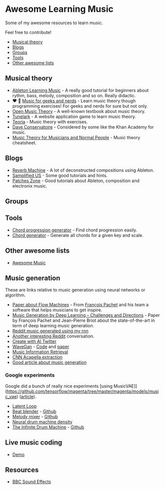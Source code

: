 # Awesome Learning Music

Some of my awesome resources to learn music.

Feel free to contribute!

- [Musical theory](#musical-theory)
- [Blogs](#blogs)
- [Groups](#groups)
- [Tools](#tools)
- [Other awesome lists](#other-awesome-lists)

## Musical theory

- [Ableton Learning Music](https://learningmusic.ableton.com/) - A really good tutorial for beginners about rythm, bass,
  melody, composition and so on. Really didactic.
- ❤️ 📖 [Music for geeks and nerds](https://pedrokroger.net/mfgan/) - Learn music theory though programming exercises!
  For geeks and nerds for sure but not only.
- [Open Music Theory](http://openmusictheory.com/) - A well-known textbook about music theory.
- [Tunelark](https://www.tunelark.com/) - A website application game to learn music theory.
- [Teoria](http://teoria.com/) - Music theory with exercises.
- [Dave Conservatoire](http://www.daveconservatoire.org/) - Considered by some like the Khan Academy for music.
- [Music Theory for Musicians and Normal People](http://tobyrush.com/theorypages/index.html) - Music theory cheatsheet.

## Blogs

- [Reverb Machine](https://www.reverbmachine.com/articles/) - A lot of deconstructed compositions using Ableton.
- [Samplified US](https://samplified.us/blogs/tutorials-and-free-downloads) - Some good tutorials and hints.
- [Patches Zone](https://patches.zone/) - Good tutorials about Ableton, composition and electronix music.

## Groups

## Tools

- [Chord progression generator](https://chordch.art/) - Find chord progression easily.
- [Chord generator](https://www.pkmurphy.com.au/chordgenerator/) - Generate all chords for a given key and scale.

## Other awesome lists

- [Awesome Music](https://github.com/ciconia/awesome-music)

## Music generation

These are links relative to music generation using neural networks or algorithm.

- [Paper about Flow Machines](https://www.csl.sony.fr/downloads/papers/2015/ghedini-15b.pdf) - From [François
  Pachet](https://www.francoispachet.fr/phdphd_committees-html/) and his team a software that helps musicians to get
  inspire.
- [Music Generation by Deep Learning – Challenges and Directions](https://arxiv.org/pdf/1712.04371.pdf) - Paper by
  François Pachet and Jean-Pierre Briot about the state-of-the-art in term of deep learning music generation.
- [Reddit music generated using my
  rnn](https://www.reddit.com/r/MachineLearning/comments/6476kj/projectmusic_generated_using_my_rnn_some_bach/)
- [Another interesting
  Reddit](https://www.reddit.com/r/MachineLearning/comments/3l6ia0/deephear_composing_and_harmonizing_music_with/)
  conversation.
- [Create with AI Twitter](https://twitter.com/createwithai)
- [WaveGan](https://chrisdonahue.github.io/wavegan/) - [Code](https://github.com/chrisdonahue/wavegan) and
  [paper](https://github.com/chrisdonahue/wavegan)
- [Music Information Retrieval](https://musicinformationretrieval.com/)
- [CNN Acapella extraction](http://madebyoll.in/posts/cnn_acapella_extraction/)
- [Good article about music
  generation](https://medium.com/artists-and-machine-intelligence/neural-nets-for-generating-music-f46dffac21c0)

### Google experiments

Google did a bunch of really nice experiments [using
MusicVAE]](https://github.com/tensorflow/magenta/tree/master/magenta/models/music_vae)
([article](https://magenta.tensorflow.org/music-vae)).

- [Latent Loop](https://teampieshop.github.io/latent-loops/)
- [Beat blender](https://experiments.withgoogle.com/ai/beat-blender) -
  [Github](https://github.com/googlecreativelab/beat-blender)
- [Melody mixer](https://experiments.withgoogle.com/ai/melody-mixer/view/) -
  [Github](https://github.com/googlecreativelab/melody-mixer)
- [Neural drum machine density](https://codepen.io/teropa/pen/RMGxOQ)
- [The Infinite Drum Machine](https://experiments.withgoogle.com/ai/drum-machine) -
  [Github](https://github.com/googlecreativelab/aiexperiments-drum-machine)

## Live music coding

- [Demo](https://livestream.com/internetsociety/alt-ai/videos/124463976)

## Resources

- [BBC Sound Effects](http://bbcsfx.acropolis.org.uk/)
